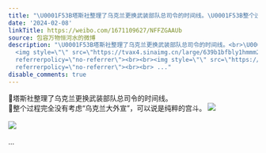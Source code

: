 ```yaml
---
title: "\U0001F53B塔斯社整理了乌克兰更换武装部队总司令的时间线。\U0001F53B整个过程完全没有考虑“乌克兰大外宣”，可以说是纯粹的宫斗。 [图片][图片]"
date: '2024-02-08'
linkTitle: https://weibo.com/1671109627/NFFZGAAUb
source: 包容万物恒河水的微博
description: "\U0001F53B塔斯社整理了乌克兰更换武装部队总司令的时间线。<br>\U0001F53B整个过程完全没有考虑“乌克兰大外宣”，可以说是纯粹的宫斗。
  <img style=\"\" src=\"https://tvax4.sinaimg.cn/large/639b1bfbly1hmmm25ht2vj20c40hsq9c.jpg\"
  referrerpolicy=\"no-referrer\"><br><br><img style=\"\" src=\"https://tvax1.sinaimg.cn/large/639b1bfbly1hmmm33989bj20bp04vtag.jpg\"
  referrerpolicy=\"no-referrer\"><br><br> ..."
disable_comments: true
---
```

🔻塔斯社整理了乌克兰更换武装部队总司令的时间线。<br>🔻整个过程完全没有考虑“乌克兰大外宣”，可以说是纯粹的宫斗。 <img style="" src="https://tvax4.sinaimg.cn/large/639b1bfbly1hmmm25ht2vj20c40hsq9c.jpg" referrerpolicy="no-referrer"><br><br><img style="" src="https://tvax1.sinaimg.cn/large/639b1bfbly1hmmm33989bj20bp04vtag.jpg" referrerpolicy="no-referrer"><br><br> ...